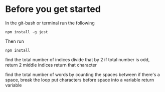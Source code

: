 # Before you get started

In the git-bash or terminal run the following

```
npm install -g jest
```

Then run

```
npm install
```

find the total number of indices
divide that by 2
if total number is odd, return 2 middle indices
return that character



find the total number of words by counting the spaces between
if there's a space, break the loop
put characters before space into a variable
return variable
